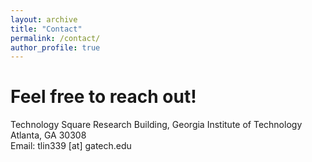 ```yaml
---
layout: archive
title: "Contact"
permalink: /contact/
author_profile: true
---
```


# Feel free to reach out!
Technology Square Research Building, Georgia Institute of Technology<br>
Atlanta, GA 30308<br>
Email: tlin339 [at] gatech.edu
